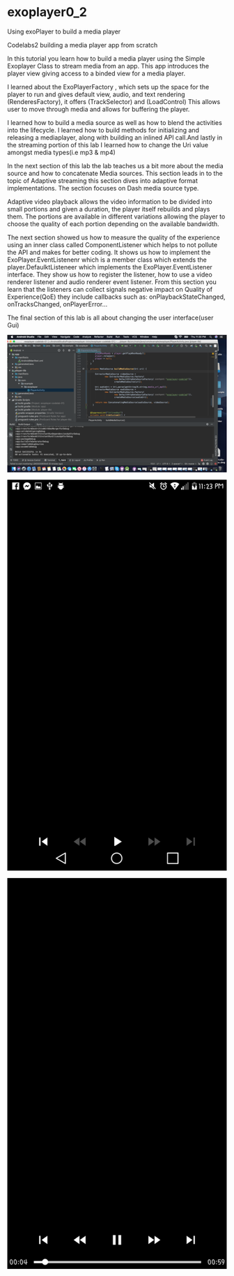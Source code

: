 # exoplayer0_2

Using exoPlayer to build a media player

Codelabs2 building a media player app from scratch

In this tutorial you learn how to build a media player using the Simple Exoplayer Class to stream media from an app. This app introduces the player view giving access to a binded view for a media player.

I  learned about the ExoPlayerFactory , which sets up the space for the player to run and gives default view, audio, and text  rendering (RenderesFactory), it offers (TrackSelector) and (LoadControl)
This allows user to move through media and allows for buffering the player.

I learned how to build a media source as well as how to blend the activities into the lifecycle. I learned how to build methods for initializing and releasing a mediaplayer, along with building an inlined API call.And lastly in the streaming portion of this lab I learned how to change the Uri value amongst media types(i.e mp3 & mp4)

In the next section of this lab the lab teaches us a bit more about the media source and how to concatenate Media sources.  This section leads in to the topic of Adaptive streaming this section dives into adaptive format implementations. The section focuses on Dash media source type.

Adaptive video playback allows the video information to be divided into small portions and given a duration, the player itself rebuilds and plays them. The portions are available in different variations allowing the player to choose the quality of each portion depending on the available bandwidth.

The next section showed us how to measure the quality of the experience using an inner class called ComponentListener which helps to not pollute the API and makes for better coding. It shows us how to implement the ExoPlayer.EventListenenr which is a member class which extends the player.DefaulktListeneer which implements the ExoPlayer.EventListener interface.
They show us how to register the  listener, how to use a video renderer listener and audio renderer event listener.  From this section you learn that the listeners can collect signals negative impact on Quality of Experience(QoE) they include callbacks such as:
onPlaybackStateChanged, onTracksChanged, onPlayerError…
 
The final section of this lab is all about changing the user interface(user Gui)









![](Mediaplypics/Screen%20Shot%202019-07-11%20at%2011.30.36%20PM.png)


![](Mediaplypics/Screenshot_2019-07-11-23-23-54.png)



![](Mediaplypics/Screenshot_2019-07-11-23-25-11.png)
